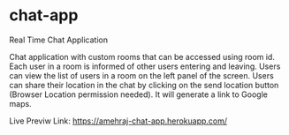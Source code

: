 # chat-app
Real Time Chat Application

Chat application with custom rooms that can be accessed using room id. 
Each user in a room is informed of other users entering and leaving.
Users can view the list of users in a room on the left panel of the screen.
Users can share their location in the chat by clicking on the send location button (Browser Location permission needed). It will generate a link to Google maps.

Live Previw Link: https://amehraj-chat-app.herokuapp.com/
